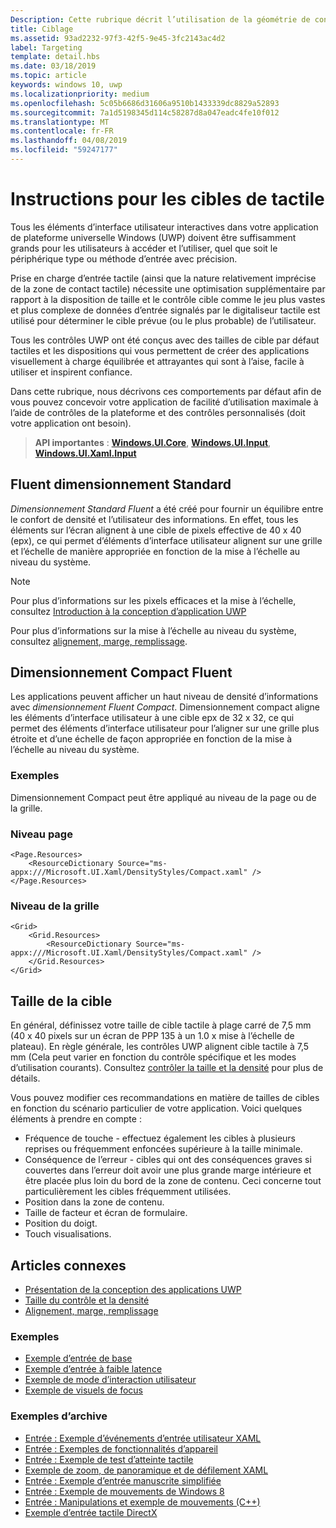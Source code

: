 ```yaml
---
Description: Cette rubrique décrit l’utilisation de la géométrie de contact pour le ciblage tactile et indique les meilleures pratiques de ciblage dans les applications Windows Runtime.
title: Ciblage
ms.assetid: 93ad2232-97f3-42f5-9e45-3fc2143ac4d2
label: Targeting
template: detail.hbs
ms.date: 03/18/2019
ms.topic: article
keywords: windows 10, uwp
ms.localizationpriority: medium
ms.openlocfilehash: 5c05b6686d31606a9510b1433339dc8829a52893
ms.sourcegitcommit: 7a1d5198345d114c58287d8a047eadc4fe10f012
ms.translationtype: MT
ms.contentlocale: fr-FR
ms.lasthandoff: 04/08/2019
ms.locfileid: "59247177"
---
```

# <a name="guidelines-for-touch-targets"></a>Instructions pour les cibles de tactile

Tous les éléments d’interface utilisateur interactives dans votre application de plateforme universelle Windows (UWP) doivent être suffisamment grands pour les utilisateurs à accéder et l’utiliser, quel que soit le périphérique type ou méthode d’entrée avec précision.

Prise en charge d’entrée tactile (ainsi que la nature relativement imprécise de la zone de contact tactile) nécessite une optimisation supplémentaire par rapport à la disposition de taille et le contrôle cible comme le jeu plus vastes et plus complexe de données d’entrée signalés par le digitaliseur tactile est utilisé pour déterminer le cible prévue (ou le plus probable) de l’utilisateur.

Tous les contrôles UWP ont été conçus avec des tailles de cible par défaut tactiles et les dispositions qui vous permettent de créer des applications visuellement à charge équilibrée et attrayantes qui sont à l’aise, facile à utiliser et inspirent confiance.

Dans cette rubrique, nous décrivons ces comportements par défaut afin de vous pouvez concevoir votre application de facilité d’utilisation maximale à l’aide de contrôles de la plateforme et des contrôles personnalisés (doit votre application ont besoin).

> **API importantes** : [**Windows.UI.Core**](https://msdn.microsoft.com/library/windows/apps/br208383), [**Windows.UI.Input**](https://msdn.microsoft.com/library/windows/apps/br242084), [**Windows.UI.Xaml.Input**](https://msdn.microsoft.com/library/windows/apps/br227994)

## <a name="fluent-standard-sizing"></a>Fluent dimensionnement Standard

*Dimensionnement Standard Fluent* a été créé pour fournir un équilibre entre le confort de densité et l’utilisateur des informations. En effet, tous les éléments sur l’écran alignent à une cible de pixels effective de 40 x 40 (epx), ce qui permet d’éléments d’interface utilisateur alignent sur une grille et l’échelle de manière appropriée en fonction de la mise à l’échelle au niveau du système.

> [!NOTE]
>Pour plus d’informations sur les pixels efficaces et la mise à l’échelle, consultez [Introduction à la conception d’application UWP](../basics/design-and-ui-intro.md#effective-pixels-and-scaling)
>
> Pour plus d’informations sur la mise à l’échelle au niveau du système, consultez [alignement, marge, remplissage](../layout/alignment-margin-padding.md).

## <a name="fluent-compact-sizing"></a>Dimensionnement Compact Fluent

Les applications peuvent afficher un haut niveau de densité d’informations avec *dimensionnement Fluent Compact*. Dimensionnement compact aligne les éléments d’interface utilisateur à une cible epx de 32 x 32, ce qui permet des éléments d’interface utilisateur pour l’aligner sur une grille plus étroite et d’une échelle de façon appropriée en fonction de la mise à l’échelle au niveau du système.

### <a name="examples"></a>Exemples

Dimensionnement Compact peut être appliqué au niveau de la page ou de la grille.

### <a name="page-level"></a>Niveau page

```xaml
<Page.Resources>
    <ResourceDictionary Source="ms-appx:///Microsoft.UI.Xaml/DensityStyles/Compact.xaml" />
</Page.Resources>
```

### <a name="grid-level"></a>Niveau de la grille

```xaml
<Grid>
    <Grid.Resources>
        <ResourceDictionary Source="ms-appx:///Microsoft.UI.Xaml/DensityStyles/Compact.xaml" />
    </Grid.Resources>
</Grid>
```

## <a name="target-size"></a>Taille de la cible

En général, définissez votre taille de cible tactile à plage carré de 7,5 mm (40 x 40 pixels sur un écran de PPP 135 à un 1.0 x mise à l’échelle de plateau). En règle générale, les contrôles UWP alignent cible tactile à 7,5 mm (Cela peut varier en fonction du contrôle spécifique et les modes d’utilisation courants). Consultez [contrôler la taille et la densité](../style/spacing.md) pour plus de détails.

Vous pouvez modifier ces recommandations en matière de tailles de cibles en fonction du scénario particulier de votre application. Voici quelques éléments à prendre en compte :

- Fréquence de touche - effectuez également les cibles à plusieurs reprises ou fréquemment enfoncées supérieure à la taille minimale.
- Conséquence de l’erreur - cibles qui ont des conséquences graves si couvertes dans l’erreur doit avoir une plus grande marge intérieure et être placée plus loin du bord de la zone de contenu. Ceci concerne tout particulièrement les cibles fréquemment utilisées.
- Position dans la zone de contenu.
- Taille de facteur et écran de formulaire.
- Position du doigt.
- Touch visualisations.

## <a name="related-articles"></a>Articles connexes

- [Présentation de la conception des applications UWP](../basics/design-and-ui-intro.md)
- [Taille du contrôle et la densité](../style/spacing.md)
- [Alignement, marge, remplissage](../layout/alignment-margin-padding.md)

### <a name="samples"></a>Exemples

- [Exemple d’entrée de base](https://go.microsoft.com/fwlink/p/?LinkID=620302)
- [Exemple d’entrée à faible latence](https://go.microsoft.com/fwlink/p/?LinkID=620304)
- [Exemple de mode d’interaction utilisateur](https://go.microsoft.com/fwlink/p/?LinkID=619894)
- [Exemple de visuels de focus](https://go.microsoft.com/fwlink/p/?LinkID=619895)

### <a name="archive-samples"></a>Exemples d’archive

- [Entrée : Exemple d’événements d’entrée utilisateur XAML](https://go.microsoft.com/fwlink/p/?linkid=226855)
- [Entrée : Exemples de fonctionnalités d’appareil](https://go.microsoft.com/fwlink/p/?linkid=231530)
- [Entrée : Exemple de test d’atteinte tactile](https://go.microsoft.com/fwlink/p/?linkid=231590)
- [Exemple de zoom, de panoramique et de défilement XAML](https://go.microsoft.com/fwlink/p/?linkid=251717)
- [Entrée : Exemple d’entrée manuscrite simplifiée](https://go.microsoft.com/fwlink/p/?linkid=246570)
- [Entrée : Exemple de mouvements de Windows 8](https://go.microsoft.com/fwlink/p/?LinkId=264995)
- [Entrée : Manipulations et exemple de mouvements (C++)](https://go.microsoft.com/fwlink/p/?linkid=231605)
- [Exemple d’entrée tactile DirectX](https://go.microsoft.com/fwlink/p/?LinkID=231627)
